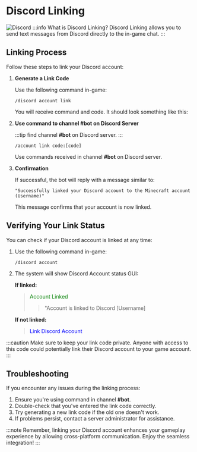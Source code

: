# Discord Linking
![Discord](/img/doc/quality_of_life/discord/DiscordLinking.svg)
:::info What is Discord Linking?
Discord Linking allows you to send text messages from Discord directly to the in-game chat.
:::

## Linking Process

Follow these steps to link your Discord account:

1. **Generate a Link Code**

   Use the following command in-game:
   ```
   /discord account link
   ```

   You will receive command and code. It should look something like this:

   

2. **Use command to channel #bot on Discord Server**

   :::tip
   find channel **#bot** on Discord server.
   :::
   
   ```
   /account link code:[code]
   ```
   Use commands received in channel **#bot** on Discord server.

3. **Confirmation**

   If successful, the bot will reply with a message similar to:

   ```
   "Successfully linked your Discord account to the Minecraft account (Username)"
   ```

   This message confirms that your account is now linked.

## Verifying Your Link Status

You can check if your Discord account is linked at any time:

1. Use the following command in-game:
   ```
   /discord account
   ```

2. The system will show Discord Account status GUI:

   **If linked:**
   > <font color="green">Account Linked</font>
   >>"Account is linked to Discord [Username]

   **If not linked:**
      > <font color="blue">Link Discord Account</font>

:::caution
Make sure to keep your link code private. Anyone with access to this code could potentially link their Discord account to your game account.
:::

## Troubleshooting

If you encounter any issues during the linking process:

1. Ensure you're using command in channel **#bot**.
2. Double-check that you've entered the link code correctly.
3. Try generating a new link code if the old one doesn't work.
4. If problems persist, contact a server administrator for assistance.

:::note
Remember, linking your Discord account enhances your gameplay experience by allowing cross-platform communication. Enjoy the seamless integration!
:::